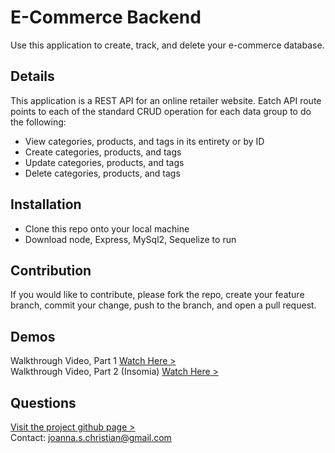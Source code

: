 # E-Commerce Backend

Use this application to create, track, and delete your e-commerce database.

## Details
This application is a REST API for an online retailer website. Eatch API route points to each of the standard CRUD operation for each data group to do the following: 
* View categories, products, and tags in its entirety or by ID
* Create categories, products, and tags
* Update categories, products, and tags
* Delete categories, products, and tags

## Installation

* Clone this repo onto your local machine
* Download node, Express, MySql2, Sequelize to run

## Contribution

If you would like to contribute, please fork the repo, create your feature branch, commit your change, push to the branch, and open a pull request. 

## Demos
Walkthrough Video, Part 1 [Watch Here >](https://drive.google.com/file/d/1FaOzxNNm9Ldo72GPrGjkVarYw_fVHwdO/view?usp=sharing)<br>
Walkthrough Video, Part 2 (Insomia) [Watch Here >](https://drive.google.com/file/d/1i8fhWA44Svt-ybD0Bf7mE1cgkh_fCJT9/view?usp=sharing)

## Questions
[Visit the project github page >](https://github.com/jsc-09/e-commerce-back-end)<br>
Contact: <joanna.s.christian@gmail.com>

